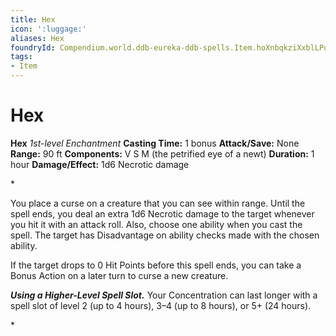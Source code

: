 ```yaml
---
title: Hex
icon: ':luggage:'
aliases: Hex
foundryId: Compendium.world.ddb-eureka-ddb-spells.Item.hoXnbqkziXxblLPq
tags:
- Item
---
```


# Hex

**Hex**
_1st-level Enchantment_
**Casting Time:** 1 bonus
**Attack/Save:** None
**Range:** 90 ft
**Components:** V S M (the petrified eye of a newt)
**Duration:** 1 hour
**Damage/Effect:** 1d6 Necrotic damage

*<p>You place a curse on a creature that you can see within range. Until the spell ends, you deal an extra 1d6 Necrotic damage to the target whenever you hit it with an attack roll. Also, choose one ability when you cast the spell. The target has Disadvantage on ability checks made with the chosen ability.

If the target drops to 0 Hit Points before this spell ends, you can take a Bonus Action on a later turn to curse a new creature.

***Using a Higher-Level Spell Slot.*** Your Concentration can last longer with a spell slot of level 2 (up to 4 hours), 3–4 (up to 8 hours), or 5+ (24 hours).</p>*